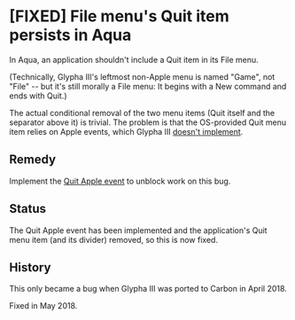 [FIXED] File menu's Quit item persists in Aqua
==============================================

In Aqua, an application shouldn't include a Quit item in its File menu.

(Technically, Glypha III's leftmost non-Apple menu is named "Game", not "File" -- but it's still morally a File menu:  It begins with a New command and ends with Quit.)

The actual conditional removal of the two menu items (Quit itself and the separator above it) is trivial.  The problem is that the OS-provided Quit menu item relies on Apple events, which Glypha III [doesn't implement][apple-events].

[apple-events]:  <../apple-events.md>

Remedy
------

Implement the [Quit Apple event][quit-event] to unblock work on this bug.

[quit-event]:  <quit-apple-event.md>

Status
------

The Quit Apple event has been implemented and the application's Quit menu item (and its divider) removed, so this is now fixed.

History
-------

This only became a bug when Glypha III was ported to Carbon in April 2018.

Fixed in May 2018.
